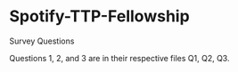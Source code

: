 # Spotify-TTP-Fellowship
Survey Questions

Questions 1, 2, and 3 are in their respective files Q1, Q2, Q3.